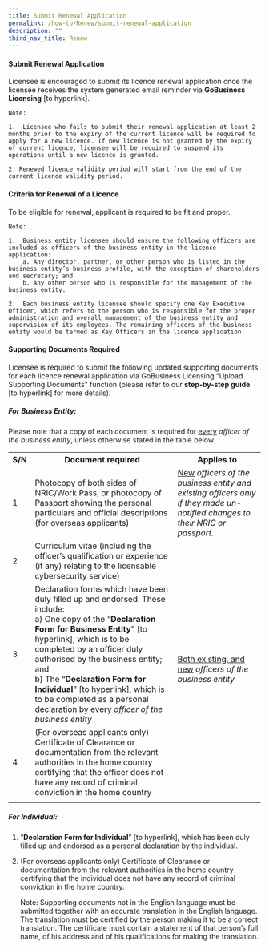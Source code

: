 ```yaml
---
title: Submit Renewal Application
permalink: /how-to/Renew/submit-renewal-application
description: ""
third_nav_title: Renew
---
```

#### Submit Renewal Application
Licensee is encouraged to submit its licence renewal application once the licensee receives the system generated email reminder via <b>GoBusiness Licensing</b> [to hyperlink].

	Note:
	
	1.  Licensee who fails to submit their renewal application at least 2 months prior to the expiry of the current licence will be required to apply for a new licence. If new licence is not granted by the expiry of current licence, licensee will be required to suspend its operations until a new licence is granted.
	
	2. Renewed licence validity period will start from the end of the current licence validity period.

#### Criteria for Renewal of a Licence 
To be eligible for renewal, applicant is required to be fit and proper. 

	Note:
	
	1.  Business entity licensee should ensure the following officers are included as officers of the business entity in the licence application:
		a. Any director, partner, or other person who is listed in the business entity’s business profile, with the exception of shareholders and secretary; and
		b. Any other person who is responsible for the management of the business entity.
		
	2.  Each business entity licensee should specify one Key Executive Officer, which refers to the person who is responsible for the proper administration and overall management of the business entity and supervision of its employees. The remaining officers of the business entity would be termed as Key Officers in the licence application.

#### Supporting Documents Required
Licensee is required to submit the following updated supporting documents for each licence renewal application via GoBusiness Licensing “Upload Supporting Documents” function (please refer to our <b>step-by-step guide</b> [to hyperlink] for more details).

##### For Business Entity:

Please note that a copy of each document is required for <u>every</u> <i>officer of the business entity</i>, unless otherwise stated in the table below.
 
<table>
<tbody><tr>
	<th><b>S/N</b></th>
	<th><b>Document required</b></th>
	<th><b>Applies to</b></th>
</tr>
<tr>
<td>1</td>
<td>Photocopy of both sides of NRIC/Work Pass, or photocopy of Passport showing the personal particulars and official descriptions (for overseas applicants)</td>
<td><u>New</u> <i>officers of the business entity and existing officers only if they made un-notified changes to their NRIC or passport.</i></td>
</tr>
<tr>
<td>2</td>
<td>Curriculum vitae (including the officer’s qualification or experience (if any) relating to the licensable cybersecurity service)</td>
	<td rowspan="3"><u>Both existing, and new</u> <i>officers of the business entity</i></td>
</tr>
<tr>
<td>3</td>
<td>Declaration forms which have been duly filled up and endorsed. These include:<br>
	a)	One copy of the “<b>Declaration Form for Business Entity</b>” [to hyperlink], which is to be completed by an officer duly authorised by the business entity; and<br>
	b)	The “<b>Declaration Form for Individual</b>” [to hyperlink], which is to be completed as a personal declaration by every <i>officer of the business entity</i>
</td>
</tr>
<tr>
<td>4</td>
<td>(For overseas applicants only) Certificate of Clearance or documentation from the relevant authorities in the home country certifying that the officer does not have any record of criminal conviction in the home country</td>
</tr>
<tr>
<td></td>
<td></td>
<td></td></tr>
</tbody>
</table>

##### For Individual:
1.	“<b>Declaration Form for Individual</b>” [to hyperlink], which has been duly filled up and endorsed as a personal declaration by the individual. <br>
2.	(For overseas applicants only) Certificate of Clearance or documentation from the relevant authorities in the home country certifying that the individual does not have any record of criminal conviction in the home country.

	Note:
	Supporting documents not in the English language must be submitted together with an accurate translation in the English language. The translation must be certified by the person making it to be a correct translation. The certificate must contain a statement of that person’s full name, of his address and of his qualifications for making the translation.